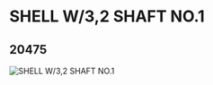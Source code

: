# SHELL W/3,2 SHAFT  NO.1
## 20475
![SHELL W/3,2 SHAFT  NO.1](https://lc-www-live-s.legocdn.com/media/bricks/5/2/6114328.jpg)